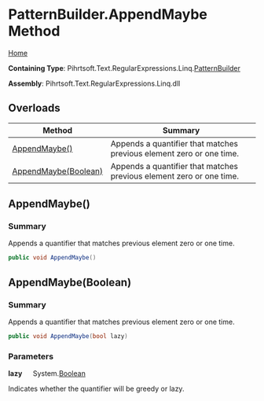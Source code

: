 # PatternBuilder\.AppendMaybe Method

[Home](../../../../../../README.md)

**Containing Type**: Pihrtsoft\.Text\.RegularExpressions\.Linq\.[PatternBuilder](../README.md)

**Assembly**: Pihrtsoft\.Text\.RegularExpressions\.Linq\.dll

## Overloads

| Method | Summary |
| ------ | ------- |
| [AppendMaybe()](#Pihrtsoft_Text_RegularExpressions_Linq_PatternBuilder_AppendMaybe) | Appends a quantifier that matches previous element zero or one time\. |
| [AppendMaybe(Boolean)](#Pihrtsoft_Text_RegularExpressions_Linq_PatternBuilder_AppendMaybe_System_Boolean_) | Appends a quantifier that matches previous element zero or one time\. |

## AppendMaybe\(\) <a name="Pihrtsoft_Text_RegularExpressions_Linq_PatternBuilder_AppendMaybe"></a>

### Summary

Appends a quantifier that matches previous element zero or one time\.

```csharp
public void AppendMaybe()
```

## AppendMaybe\(Boolean\) <a name="Pihrtsoft_Text_RegularExpressions_Linq_PatternBuilder_AppendMaybe_System_Boolean_"></a>

### Summary

Appends a quantifier that matches previous element zero or one time\.

```csharp
public void AppendMaybe(bool lazy)
```

### Parameters

**lazy** &emsp; System\.[Boolean](https://docs.microsoft.com/en-us/dotnet/api/system.boolean)

Indicates whether the quantifier will be greedy or lazy\.